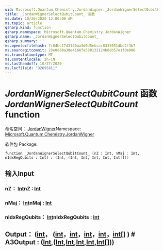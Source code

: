 ```yaml
---
uid: Microsoft.Quantum.Chemistry.JordanWigner._JordanWignerSelectQubitCount_
title: _JordanWignerSelectQubitCount_ 函数
ms.date: 10/26/2020 12:00:00 AM
ms.topic: article
qsharp.kind: function
qsharp.namespace: Microsoft.Quantum.Chemistry.JordanWigner
qsharp.name: _JordanWignerSelectQubitCount_
qsharp.summary: ''
ms.openlocfilehash: 7c84bc17d3140aa3d0d5ebcac8335051dbd2f3b7
ms.sourcegitcommit: 29e0d88a30e4166fa580132124b0eb57e1f0e986
ms.translationtype: MT
ms.contentlocale: zh-CN
ms.lasthandoff: 10/27/2020
ms.locfileid: "92695811"
---
```

# <a name="_jordanwignerselectqubitcount_-function"></a><span data-ttu-id="41c09-102">_JordanWignerSelectQubitCount_ 函数</span><span class="sxs-lookup"><span data-stu-id="41c09-102">_JordanWignerSelectQubitCount_ function</span></span>

<span data-ttu-id="41c09-103">命名空间： [JordanWigner](xref:Microsoft.Quantum.Chemistry.JordanWigner)</span><span class="sxs-lookup"><span data-stu-id="41c09-103">Namespace: [Microsoft.Quantum.Chemistry.JordanWigner](xref:Microsoft.Quantum.Chemistry.JordanWigner)</span></span>

<span data-ttu-id="41c09-104">软件包 [](https://nuget.org/packages/)</span><span class="sxs-lookup"><span data-stu-id="41c09-104">Package: [](https://nuget.org/packages/)</span></span>




```qsharp
function _JordanWignerSelectQubitCount_ (nZ : Int, nMaj : Int, nIdxRegQubits : Int) : (Int, (Int, Int, Int, Int, Int[]))
```


## <a name="input"></a><span data-ttu-id="41c09-105">输入</span><span class="sxs-lookup"><span data-stu-id="41c09-105">Input</span></span>

### <a name="nz--int"></a><span data-ttu-id="41c09-106">nZ： [Int](xref:microsoft.quantum.lang-ref.int)</span><span class="sxs-lookup"><span data-stu-id="41c09-106">nZ : [Int](xref:microsoft.quantum.lang-ref.int)</span></span>




### <a name="nmaj--int"></a><span data-ttu-id="41c09-107">nMaj： [Int](xref:microsoft.quantum.lang-ref.int)</span><span class="sxs-lookup"><span data-stu-id="41c09-107">nMaj : [Int](xref:microsoft.quantum.lang-ref.int)</span></span>




### <a name="nidxregqubits--int"></a><span data-ttu-id="41c09-108">nIdxRegQubits： [Int](xref:microsoft.quantum.lang-ref.int)</span><span class="sxs-lookup"><span data-stu-id="41c09-108">nIdxRegQubits : [Int](xref:microsoft.quantum.lang-ref.int)</span></span>





## <a name="output--intintintintintint"></a><span data-ttu-id="41c09-109">Output： ([int](xref:microsoft.quantum.lang-ref.int)， ([int](xref:microsoft.quantum.lang-ref.int)，[int](xref:microsoft.quantum.lang-ref.int)，[int](xref:microsoft.quantum.lang-ref.int)，[int](xref:microsoft.quantum.lang-ref.int)，[int](xref:microsoft.quantum.lang-ref.int)[] ) # A3</span><span class="sxs-lookup"><span data-stu-id="41c09-109">Output : ([Int](xref:microsoft.quantum.lang-ref.int),([Int](xref:microsoft.quantum.lang-ref.int),[Int](xref:microsoft.quantum.lang-ref.int),[Int](xref:microsoft.quantum.lang-ref.int),[Int](xref:microsoft.quantum.lang-ref.int),[Int](xref:microsoft.quantum.lang-ref.int)[]))</span></span>

